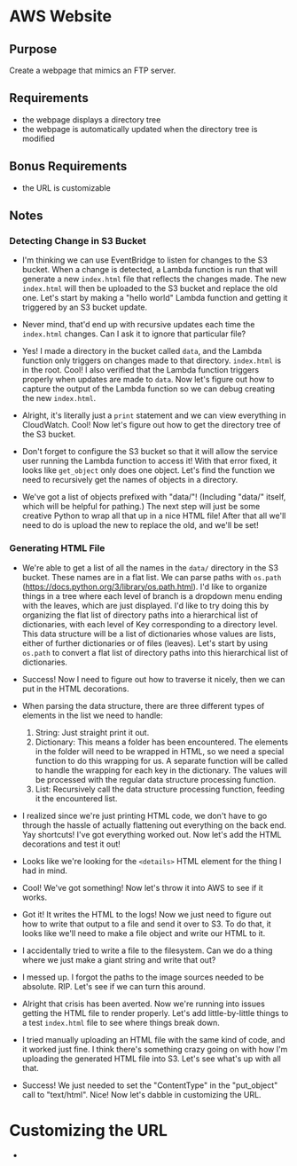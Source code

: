 # AWS Website

## Purpose

Create a webpage that mimics an FTP server.

## Requirements

* the webpage displays a directory tree
* the webpage is automatically updated when the directory tree is modified

## Bonus Requirements

* the URL is customizable

## Notes

### Detecting Change in S3 Bucket

* I'm thinking we can use EventBridge to listen for changes to the S3
  bucket. When a change is detected, a Lambda function is run that will generate
  a new `index.html` file that reflects the changes made. The new `index.html`
  will then be uploaded to the S3 bucket and replace the old one. Let's start by
  making a "hello world" Lambda function and getting it triggered by an S3
  bucket update.
  
* Never mind, that'd end up with recursive updates each time the `index.html`
  changes. Can I ask it to ignore that particular file?
  
* Yes! I made a directory in the bucket called `data`, and the Lambda function
  only triggers on changes made to that directory. `index.html` is in the
  root. Cool! I also verified that the Lambda function triggers properly when
  updates are made to `data`. Now let's figure out how to capture the output of
  the Lambda function so we can debug creating the new `index.html`.
  
* Alright, it's literally just a `print` statement and we can view everything in
  CloudWatch. Cool! Now let's figure out how to get the directory tree of the S3
  bucket. 
  
* Don't forget to configure the S3 bucket so that it will allow the service user
  running the Lambda function to access it! With that error fixed, it looks like
  `get_object` only does one object. Let's find the function we need to
  recursively get the names of objects in a directory.
  
* We've got a list of objects prefixed with "data/"! (Including "data/" itself,
  which will be helpful for pathing.) The next step will just be some creative
  Python to wrap all that up in a nice HTML file! After that all we'll need to
  do is upload the new to replace the old, and we'll be set!

### Generating HTML File

* We're able to get a list of all the names in the `data/` directory in the S3
  bucket. These names are in a flat list. We can parse paths with `os.path`
  (https://docs.python.org/3/library/os.path.html). I'd like to organize things
  in a tree where each level of branch is a dropdown menu ending with the
  leaves, which are just displayed. I'd like to try doing this by organizing the
  flat list of directory paths into a hierarchical list of dictionaries, with
  each level of Key corresponding to a directory level. This data structure will
  be a list of dictionaries whose values are lists, either of further
  dictionaries or of files (leaves). Let's start by using `os.path` to convert a
  flat list of directory paths into this hierarchical list of dictionaries.
  
* Success! Now I need to figure out how to traverse it nicely, then we can put
  in the HTML decorations.

* When parsing the data structure, there are three different types of elements
  in the list we need to handle:
  1. String: Just straight print it out.
  2. Dictionary: This means a folder has been encountered. The elements in the
     folder will need to be wrapped in HTML, so we need a special function to do
     this wrapping for us. A separate function will be called to handle the
     wrapping for each key in the dictionary. The values will be processed with
     the regular data structure processing function.
   3. List: Recursively call the data structure processing function, feeding it
      the encountered list.
      
* I realized since we're just printing HTML code, we don't have to go through
  the hassle of actually flattening out everything on the back end. Yay
  shortcuts! I've got everything worked out. Now let's add the HTML decorations
  and test it out!
  
* Looks like we're looking for the `<details>` HTML element for the thing I had
  in mind.
  
* Cool! We've got something! Now let's throw it into AWS to see if it works.

* Got it! It writes the HTML to the logs! Now we just need to figure out how to
  write that output to a file and send it over to S3. To do that, it looks like
  we'll need to make a file object and write our HTML to it.
  
* I accidentally tried to write a file to the filesystem. Can we do a thing
  where we just make a giant string and write that out?

* I messed up. I forgot the paths to the image sources needed to be
  absolute. RIP. Let's see if we can turn this around.

* Alright that crisis has been averted. Now we're running into issues getting
  the HTML file to render properly. Let's add little-by-little things to a test
  `index.html` file to see where things break down.
  
* I tried manually uploading an HTML file with the same kind of code, and it
  worked just fine. I think there's something crazy going on with how I'm
  uploading the generated HTML file into S3. Let's see what's up with all that.
  
* Success! We just needed to set the "ContentType" in the "put_object" call to
  "text/html". Nice! Now let's dabble in customizing the URL.
  
# Customizing the URL

* 
